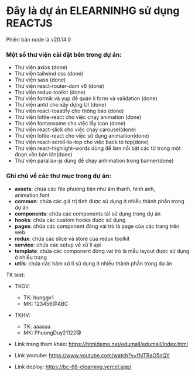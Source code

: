 # Đây là dự án ELEARNINHG  sử dụng REACTJS 

Phiên bản node là v20.14.0

### Một số thư viện cài đặt bên trong dự án:
- Thư viện axios (done)
- Thư viện tailwind css (done)
- Thư viện sass (done)
- Thư viện react-router-dom v6 (done)
- Thư viện redux-toolkit (done)
- Thư viện formik và yup để quản lí form và validation (done)
- Thư viện antd cho xây dựng UI (done)
- Thư viện react-toastify cho thông báo  (done)
- Thư viện lottie-react cho việc chạy animation (done)
- Thư viện fontansome cho việc lấy icon  (done)
- Thư viện react-slick cho việc chay carousel(done)
- Thư viện lottie-react cho việc sữ dụng animaition(done)
- Thư viện react-scroll-to-top cho việc back to top(done)
- Thư viện react-highlight-words dùng để làm nổi bật các từ trong một đoạn văn bản lớn(done)
- Thư viện parallax-js dùng để chạy anhimation trong banner(done)

### Ghi chú về các thư mục trong dự án:
- **assets**: chứa các file phương tiện như âm thanh, hình ảnh, animation,font
- **common**: chứa các giá trị tĩnh được sử dụng ở nhiều thành phần trong dự án
- **components**: chứa các components tái sử dụng trong dự án
- **hooks**: chứa các custom hooks được sử dụng
- **pages**: chứa các component đóng vai trò là page của các trang trên web
- **redux**: chứa các slice và store của redux toolkit
- **service**: chứa các setup về xử lí api
- **template**: chứa các component đóng vai trò là mẫu layout được sử dụng ở nhiều trang
- **utils**: chứa các hàm xử lí sử dụng ở nhiều thành phần trong dự án

TK test:
- TKGV:
  - TK: hunggv1
  - MK: 123456@ABC
- TKHV:
  - TK: aaaaaa
  - MK: PhuongDuy21122@

- Link trang tham khảo: https://htmldemo.net/edumall/edumall/index.html
- Link youtube: https://www.youtube.com/watch?v=fhlTRaO5nQY
- Link deploy: https://bc-68-elearning.vercel.app/
